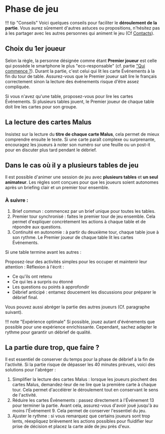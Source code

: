 # Phase de jeu
!!! tip "Conseils"
    Voici quelques conseils pour faciliter le **déroulement de la partie**. Vous aurez sûrement d'autres astuces ou propositions, n'hésitez pas à les partager avec les autres personnes qui animent le jeu (Cf [Contacts](../Contacts.md)).

## Choix du 1er joueur
Selon la règle, la personne désignée comme étant **Premier joueur** est celle qui possède le smartphone le plus "eco-responsable" (cf. partie ["Qui commence ?](../Jeu/ReglesDuJeu.html#qui-commence)). Durant la partie, c'est celui qui lit les carte Événements à la fin du tour de table. Assurez-vous que le Premier joueur sait lire le français correctement sinon la lecture des événements risque d'être assez compliquée. 

Si vous n'avez qu'une table, proposez-vous pour lire les cartes Événements. Si plusieurs tables jouent, le Premier joueur de chaque table doit lire les cartes pour son groupe.

## La lecture des cartes Malus
Insistez sur la lecture du **titre de chaque carte Malus**, cela permet de mieux comprendre ensuite le texte.
Si une carte paraît complexe ou surprenante, encouragez les joueurs à noter son numéro sur une feuille ou un post-it pour en discuter plus tard pendant le débrief.

## Dans le cas où il y a plusieurs tables de jeu
Il est possible d'animer une session de jeu avec **plusieurs tables** et **un seul animateur**. Les règles sont conçues pour que les joueurs soient autonomes après un briefing clair et un premier tour ensemble.

### À suivre :

1. Brief commun : commencez par un brief unique pour toutes les tables. 
2. Premier tour synchronisé : faites le premier tour de jeu ensemble. Cela permet d'expliquer concrètement les actions à chaque table et de répondre aux questions. 
3. Continuité en autonomie : à partir du deuxième tour, chaque table joue à son rythme. Le Premier joueur de chaque table lit les cartes Événements.

Si une table termine avant les autres :

Proposez-leur des activités simples pour les occuper et maintenir leur attention :
Réflexion à l'écrit :

- Ce qu'ils ont retenu
- Ce qui les a surpris ou étonné
- Les questions ou points à approfondir
- Débrief anticipé : entamez doucement les discussions pour préparer le débrief final.

Vous pouvez aussi abréger la partie des autres joueurs (Cf. paragraphe suivant).

!!! note "Expérience optimale"
Si possible, jouez autant d'événements que possible pour une expérience enrichissante. Cependant, sachez adapter le rythme pour garantir un débrief de qualité.

## La partie dure trop, que faire ?
Il est essentiel de conserver du temps pour la phase de débrief à la fin de l'activité. Si la partie risque de dépasser les 40 minutes prévues, voici des solutions pour l'abréger :

1. Simplifier la lecture des cartes Malus : lorsque les joueurs piochent des cartes Malus, demandez-leur de ne lire que la première carte à chaque tour.
Cela permet d'accélérer le déroulement tout en conservant le sens de l'activité.
2. Réduire les cartes Événements : passez directement à l'Événement 13 pour terminer la partie.
Avant cela, assurez-vous d'avoir joué jusqu'à au moins l'Événement 9. Cela permet de conserver l'essentiel du jeu.
3. Ajuster le rythme : si vous remarquez que certains joueurs sont trop lents, réexpliquez brièvement les actions possibles pour fluidifier leur prise de décision et placez la carte aide de jeu près d'eux.